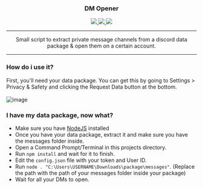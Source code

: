 <div align="center">
  <h3>DM Opener</h3>
  <a href="https://www.codefactor.io/repository/github/localip/dm-opener">
    <img src="https://www.codefactor.io/repository/github/localip/dm-opener/badge" />
  </a>
  <a href="https://github.com/localip/dm-opener/issues">
    <img src="https://img.shields.io/github/issues/localip/dm-opener?style=flat" />
  </a>
  <a href="https://github.com/localip/dm-opener/stargazers">
    <img src="https://img.shields.io/github/stars/localip/dm-opener?style=flat" />
  </a>
</div>

---

<div align="center">
  Small script to extract private message channels from a discord data package & open them on a certain account.
</div>

---

### How do i use it?

First, you'll need your data package. You can get this by going to Settings > Privacy & Safety and clicking the Request Data button at the bottom.
<br /><br />![image](https://pomf.invoked.me/lbzhkFW.png)

### I have my data package, now what?

- Make sure you have [NodeJS](https://nodejs.org/) installed
- Once you have your data package, extract it and make sure you have the messages folder inside.
- Open a Command Prompt/Terminal in this projects directory.
- Run `npm install` and wait for it to finish.
- Edit the `config.json` file with your token and User ID.
- Run `node . "C:\Users\USERNAME\Downloads\package\messages"`. (Replace the path with the path of your messages folder inside your package)
- Wait for all your DMs to open.
